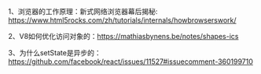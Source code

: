 1、浏览器的工作原理：新式网络浏览器幕后揭秘: https://www.html5rocks.com/zh/tutorials/internals/howbrowserswork/

2、V8如何优化访问对象的：https://mathiasbynens.be/notes/shapes-ics

3、为什么setState是异步的：https://github.com/facebook/react/issues/11527#issuecomment-360199710
